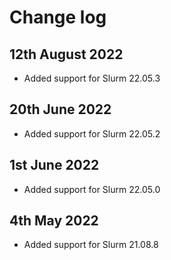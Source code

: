 # Change log

## 12th August 2022

* Added support for Slurm 22.05.3

## 20th June 2022

* Added support for Slurm 22.05.2

## 1st June 2022

* Added support for Slurm 22.05.0

## 4th May 2022

* Added support for Slurm 21.08.8
